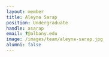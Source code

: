 ```yaml
---
layout: member
title: Aleyna Sarap
position: Undergraduate
handle: asarap
email: ?@albany.edu
image: /images/team/aleyna-sarap.jpg
alumni: false
---
```


